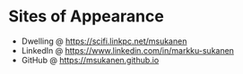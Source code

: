 # Sites of Appearance
* Dwelling @ https://scifi.linkpc.net/msukanen
* LinkedIn @ https://www.linkedin.com/in/markku-sukanen
* GitHub @ https://msukanen.github.io
